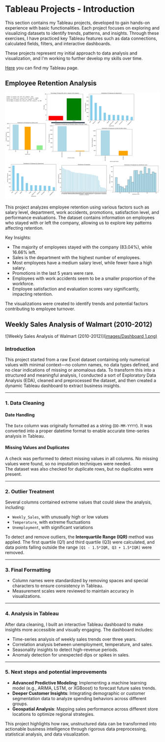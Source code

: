 # Tableau Projects - Introduction  
This section contains my Tableau projects, developed to gain hands-on experience with basic functionalities. Each project focuses on exploring and visualizing datasets to identify trends, patterns, and insights. Through these exercises, I have practiced key Tableau features such as data connections, calculated fields, filters, and interactive dashboards.  

These projects represent my initial approach to data analysis and visualization, and I'm working to further develop my skills over time. 

[Here](https://public.tableau.com/app/profile/davide.mantica/vizzes) you can find my Tableau page.


## Employee Retention Analysis


![Employee Retention Analysis](https://github.com/dmantica5/davide-mantica/blob/main/tableau-projects/Immagine.png?raw=true)


This project analyzes employee retention using various factors such as salary level, department, work accidents, promotions, satisfaction level, and performance evaluations.
The dataset contains information on employees who stayed with or left the company, allowing us to explore key patterns affecting retention.

Key Insights:
 - The majority of employees stayed with the company (83.04%), while 16.66% left.
 - Sales is the department with the highest number of employees.
 - Most employees have a medium salary level, while fewer have a high salary.
 - Promotions in the last 5 years were rare.
 - Employees with work accidents seem to be a smaller proportion of the workforce.
 - Employee satisfaction and evaluation scores vary significantly, impacting retention.

The visualizations were created to identify trends and potential factors contributing to employee turnover.


## Weekly Sales Analysis of Walmart (2010-2012)
![Weekly Sales Analysis of Walmart (2010-2012)]([images/Dashboard 1.png)](https://github.com/dmantica5/davide-mantica/blob/main/Dashboard%201.png](https://github.com/dmantica5/davide-mantica/blob/main/Dashboard%201.png?raw=true))
### Introduction 
This project started from a raw Excel dataset containing only numerical values with minimal context—no column names, no data types defined, and no clear indications of missing or anomalous data. To transform this into a structured and meaningful analysis, I conducted a sort of Exploratory Data Analysis (EDA), cleaned and preprocessed the dataset, and then created a dynamic Tableau dashboard to extract business insights.  

---

### 1. Data Cleaning

#### Date Handling  
The `Date` column was originally formatted as a string (`DD-MM-YYYY`). It was converted into a proper datetime format to enable accurate time-series analysis in Tableau.  

#### Missing Values and Duplicates  
A check was performed to detect missing values in all columns. No missing values were found, so no imputation techniques were needed.  
The dataset was also checked for duplicate rows, but no duplicates were present.  

---

### 2. Outlier Treatment
Several columns contained extreme values that could skew the analysis, including:  
- `Weekly_Sales`, with unusually high or low values  
- `Temperature`, with extreme fluctuations  
- `Unemployment`, with significant variations  

To detect and remove outliers, the **Interquartile Range (IQR)** method was applied. The first quartile (Q1) and third quartile (Q3) were calculated, and data points falling outside the range `[Q1 - 1.5*IQR, Q3 + 1.5*IQR]` were removed.  

---

### 3. Final Formatting
- Column names were standardized by removing spaces and special characters to ensure consistency in Tableau.  
- Measurement scales were reviewed to maintain accuracy in visualizations.  

---

### 4. Analysis in Tableau
After data cleaning, I built an interactive Tableau dashboard to make insights more accessible and visually engaging. The dashboard includes:
- Time-series analysis of weekly sales trends over three years.
- Correlation analysis between unemployment, temperature, and sales.
- Seasonality insights to detect high-revenue periods.
- Anomaly detection for unexpected dips or spikes in sales.

---

### 5. Next steps and potential improvements
- **Advanced Predictive Modeling**: Implementing a machine learning model (e.g., ARIMA, LSTM, or XGBoost) to forecast future sales trends.
- **Deeper Customer Insights**: Integrating demographic or customer segmentation data to analyze spending behaviors across different groups.
- **Geospatial Analysis**: Mapping sales performance across different store locations to optimize regional strategies.

This project highlights how raw, unstructured data can be transformed into actionable business intelligence through rigorous data preprocessing, statistical analysis, and data visualization.  
